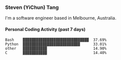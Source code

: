 ### Steven (YiChun) Tang

I'm a software engineer based in Melbourne, Australia.

#### Personal Coding Activity (past 7 days)
```
Bash    ▓▓▓▓▓▓▓▓▓▓▓▓▓▓▓▓▓▓▓▓▓▓▓▓▓▓▓▓▓▓  37.69%
Python  ▓▓▓▓▓▓▓▓▓▓▓▓▓▓▓▓▓▓▓▓▓▓▓▓▓▓      33.01%
other   ▓▓▓▓▓▓▓▓▓▓▓                     14.90%
C       ▓▓▓▓▓▓▓▓▓▓▓                     14.40%
```
